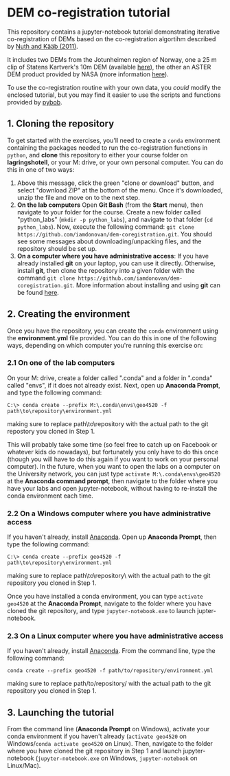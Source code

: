 # DEM co-registration tutorial

This repository contains a jupyter-notebook tutorial demonstrating iterative co-registration of DEMs based on the co-registration algortihm described by [Nuth and Kääb (2011)](https://www.the-cryosphere.net/5/271/2011/tc-5-271-2011.html).

It includes two DEMs from the Jotunheimen region of Norway, one a 25 m clip of Statens Kartverk's 10m DEM (available [here](https://hoydedata.no/LaserInnsyn/)), the other an ASTER DEM product provided by NASA (more information [here](https://lpdaac.usgs.gov/products/ast14demv003/)).

To use the co-registration routine with your own data, you *could* modify the enclosed tutorial, but you may find it easier to use the scripts and functions provided by [pybob](https://pybob.readthedocs.io/en/stable/).

## 1. Cloning the repository

To get started with the exercises, you'll need to create a `conda` environment containing the packages needed to run the co-registration functions in `python`, and __clone__ this repository to either your course folder on __lagringshotell__, or your M: drive, or your own personal computer. You can do this in one of two ways:

1. Above this message, click the green "clone or download" button, and select "download ZIP" at the bottom of the menu. Once it's downloaded, unzip the file and move on to the next step.
2. __On the lab computers__ Open __Git Bash__ (from the __Start__ menu), then navigate to your folder for the course. Create a new folder called "python\_labs" (`mkdir -p python_labs`), and navigate to that folder (`cd python_labs`). Now, execute the following command: `git clone https://github.com/iamdonovan/dem-coregistration.git`. You should see some messages about downloading/unpacking files, and the repository should be set up.
3. __On a computer where you have administrative access__: If you have already installed __git__ on your laptop, you can use it directly. Otherwise, install __git__, then clone the repository into a given folder with the command `git clone https://github.com/iamdonovan/dem-coregistration.git`. More information about installing and using __git__ can be found [here](https://git-scm.com/book/en/v2/Getting-Started-Installing-Git).

## 2. Creating the environment

Once you have the repository, you can create the `conda` environment using the __environment.yml__ file provided. You can do this in one of the following ways, depending on which computer you're running this exercise on:

### 2.1 On one of the lab computers

On your M: drive, create a folder called ".conda" and a folder in ".conda" called "envs", if it does not already exist. Next, open up __Anaconda Prompt__, and type the following command:

```
C:\> conda create --prefix M:\.conda\envs\geo4520 -f path\to\repository\environment.yml
```

making sure to replace path\to\repository with the actual path to the git repostory you cloned in Step 1.

This will probably take some time (so feel free to catch up on Facebook or whatever kids do nowadays), but fortunately you only have to do this once (though you will have to do this again if you want to work on your personal computer). In the future, when you want to open the labs on a computer on the University network, you can just type `activate M:\.conda\envs\geo4520` at the __Anaconda command prompt__, then navigate to the folder where you have your labs and open jupyter-notebook, without having to re-install the conda environment each time.


### 2.2 On a Windows computer where you have administrative access
If you haven't already, install [Anaconda](https://www.anaconda.com/distribution/). Open up __Anaconda Prompt__, then type the following command:

```
C:\> conda create --prefix geo4520 -f path\to\repository\environment.yml
```

making sure to replace path\to\repository\ with the actual path to the git repository you cloned in Step 1.

Once you have installed a conda environment, you can type `activate geo4520` at the __Anaconda Prompt__, navigate to the folder where you have cloned the git repository, and type `jupyter-notebook.exe` to launch jupter-notebook.

### 2.3 On a Linux computer where you have administrative access
If you haven't already, install [Anaconda](https://www.anaconda.com/distribution/). From the command line, type the following command:

```
conda create --prefix geo4520 -f path/to/repository/environment.yml
```

making sure to replace path/to/repository/ with the actual path to the git repository you cloned in Step 1.

## 3. Launching the tutorial

From the command line (__Anaconda Prompt__ on Windows), activate your conda environment if you haven't already (`activate geo4520` on Windows/`conda activate geo4520` on Linux). Then, navigate to the folder where you have cloned the git repository in Step 1 and launch jupyter-notebook (`jupyter-notebook.exe` on Windows, `jupyter-notebook` on Linux/Mac).

